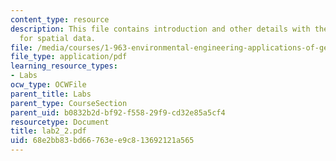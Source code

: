 ```yaml
---
content_type: resource
description: This file contains introduction and other details with the help of slides
  for spatial data.
file: /media/courses/1-963-environmental-engineering-applications-of-geographic-information-systems-fall-2004/68e2bb83bd66763ee9c813692121a565_lab2_2.pdf
file_type: application/pdf
learning_resource_types:
- Labs
ocw_type: OCWFile
parent_title: Labs
parent_type: CourseSection
parent_uid: b0832b2d-bf92-f558-29f9-cd32e85a5cf4
resourcetype: Document
title: lab2_2.pdf
uid: 68e2bb83-bd66-763e-e9c8-13692121a565
---
```

